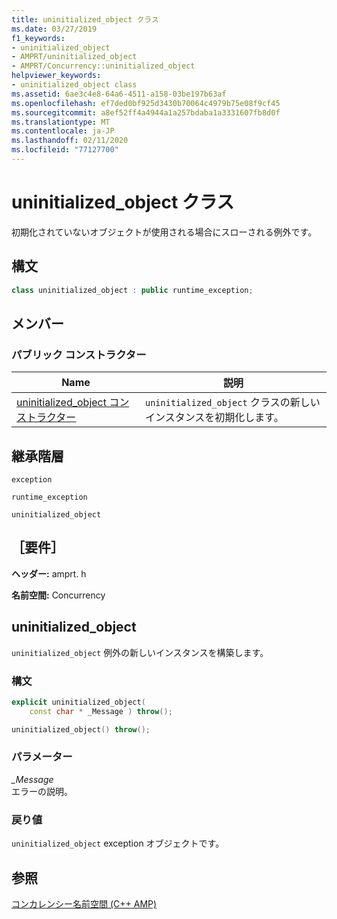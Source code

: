 ```yaml
---
title: uninitialized_object クラス
ms.date: 03/27/2019
f1_keywords:
- uninitialized_object
- AMPRT/uninitialized_object
- AMPRT/Concurrency::uninitialized_object
helpviewer_keywords:
- uninitialized_object class
ms.assetid: 6ae3c4e8-64a6-4511-a158-03be197b63af
ms.openlocfilehash: ef7ded0bf925d3430b70064c4979b75e08f9cf45
ms.sourcegitcommit: a8ef52ff4a4944a1a257bdaba1a3331607fb8d0f
ms.translationtype: MT
ms.contentlocale: ja-JP
ms.lasthandoff: 02/11/2020
ms.locfileid: "77127700"
---
```

# <a name="uninitialized_object-class"></a>uninitialized_object クラス

初期化されていないオブジェクトが使用される場合にスローされる例外です。

## <a name="syntax"></a>構文

```cpp
class uninitialized_object : public runtime_exception;
```

## <a name="members"></a>メンバー

### <a name="public-constructors"></a>パブリック コンストラクター

|Name|説明|
|----------|-----------------|
|[uninitialized_object コンストラクター](#uninitialized_object)|`uninitialized_object` クラスの新しいインスタンスを初期化します。|

## <a name="inheritance-hierarchy"></a>継承階層

`exception`

`runtime_exception`

`uninitialized_object`

## <a name="requirements"></a>［要件］

**ヘッダー:** amprt. h

**名前空間:** Concurrency

## <a name="uninitialized_object"></a>uninitialized_object

`uninitialized_object` 例外の新しいインスタンスを構築します。

### <a name="syntax"></a>構文

```cpp
explicit uninitialized_object(
    const char * _Message ) throw();

uninitialized_object() throw();
```

### <a name="parameters"></a>パラメーター

*_Message*<br/>
エラーの説明。

### <a name="return-value"></a>戻り値

`uninitialized_object` exception オブジェクトです。

## <a name="see-also"></a>参照

[コンカレンシー名前空間 (C++ AMP)](concurrency-namespace-cpp-amp.md)
